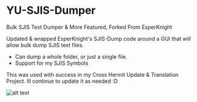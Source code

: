 # YU-SJIS-Dumper
Bulk SJIS Text Dumper &amp; More Featured, Forked From EsperKnight

Updated & wrapped EsperKnight's SJIS-Dump code around a GUI that will allow bulk dump SJIS text files. 

 - Can dump a whole folder, or just a single file.
 - Support for my SJIS Symbols

This was used with success in my Cross Hermit Update & Translation Project.
Ill continue to update it as needed :D 

![alt text](https://s3.yuvi.app/GamePreservation/CrossHermit/github-files/sjisdumper.jpg "")
